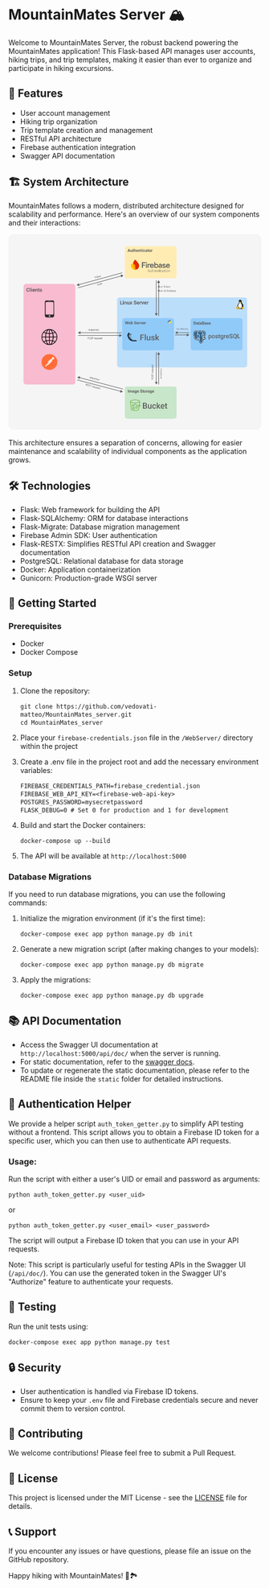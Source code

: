# MountainMates Server 🏔️

Welcome to MountainMates Server, the robust backend powering the MountainMates application! This Flask-based API manages user accounts, hiking trips, and trip templates, making it easier than ever to organize and participate in hiking excursions.

## 🌟 Features

- User account management
- Hiking trip organization
- Trip template creation and management
- RESTful API architecture
- Firebase authentication integration
- Swagger API documentation

## 🏗️ System Architecture
MountainMates follows a modern, distributed architecture designed for scalability and performance. Here's an overview of our system components and their interactions:

![System Architecture](docs/architecture.png)

This architecture ensures a separation of concerns, allowing for easier maintenance and scalability of individual components as the application grows.

## 🛠️ Technologies

- Flask: Web framework for building the API
- Flask-SQLAlchemy: ORM for database interactions
- Flask-Migrate: Database migration management
- Firebase Admin SDK: User authentication
- Flask-RESTX: Simplifies RESTful API creation and Swagger documentation
- PostgreSQL: Relational database for data storage
- Docker: Application containerization
- Gunicorn: Production-grade WSGI server

## 🚀 Getting Started

### Prerequisites

- Docker
- Docker Compose

### Setup

1. Clone the repository:
   ```
   git clone https://github.com/vedovati-matteo/MountainMates_server.git
   cd MountainMates_server
   ```

2. Place your `firebase-credentials.json` file in the `/WebServer/` directory within the project

3. Create a .env file in the project root and add the necessary environment variables:
   ```
   FIREBASE_CREDENTIALS_PATH=firebase_credential.json
   FIREBASE_WEB_API_KEY=<firebase-web-api-key>
   POSTGRES_PASSWORD=mysecretpassword
   FLASK_DEBUG=0 # Set 0 for production and 1 for development
   ```

4. Build and start the Docker containers:
   ```
   docker-compose up --build
   ```

5. The API will be available at `http://localhost:5000`

### Database Migrations

If you need to run database migrations, you can use the following commands:

1. Initialize the migration environment (if it's the first time):
    ```
    docker-compose exec app python manage.py db init
    ```

2. Generate a new migration script (after making changes to your models):
    ```
    docker-compose exec app python manage.py db migrate
    ```

3. Apply the migrations:
    ```
    docker-compose exec app python manage.py db upgrade
    ```

## 📚 API Documentation

- Access the Swagger UI documentation at `http://localhost:5000/api/doc/` when the server is running.
- For static documentation, refer to the [swagger docs](https://vedovati-matteo.github.io/MountainMates_server/swagger.html).
- To update or regenerate the static documentation, please refer to the README file inside the `static` folder for detailed instructions.

## 🔑 Authentication Helper

We provide a helper script `auth_token_getter.py` to simplify API testing without a frontend. This script allows you to obtain a Firebase ID token for a specific user, which you can then use to authenticate API requests.

### Usage:

Run the script with either a user's UID or email and password as arguments:

```
python auth_token_getter.py <user_uid>
```
or
```
python auth_token_getter.py <user_email> <user_password>
```

The script will output a Firebase ID token that you can use in your API requests.

Note: This script is particularly useful for testing APIs in the Swagger UI (`/api/doc/`). You can use the generated token in the Swagger UI's "Authorize" feature to authenticate your requests.

## 🧪 Testing

Run the unit tests using:

```
docker-compose exec app python manage.py test
```

## 🔒 Security

- User authentication is handled via Firebase ID tokens.
- Ensure to keep your `.env` file and Firebase credentials secure and never commit them to version control.

## 🤝 Contributing

We welcome contributions! Please feel free to submit a Pull Request.

## 📄 License

This project is licensed under the MIT License - see the [LICENSE](LICENSE) file for details.

## 📞 Support

If you encounter any issues or have questions, please file an issue on the GitHub repository.

Happy hiking with MountainMates! 🥾🏞️
